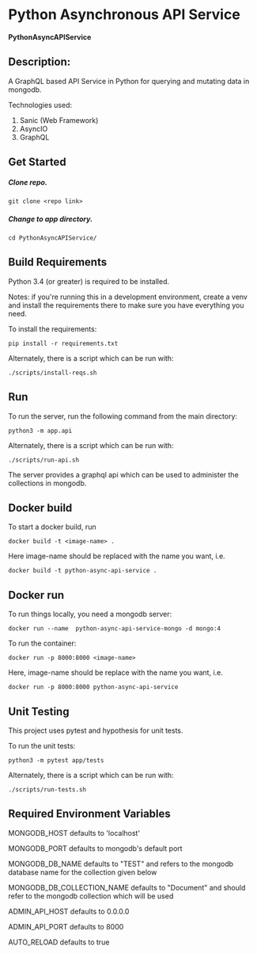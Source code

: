 # Python Asynchronous API Service
#### PythonAsyncAPIService
## Description:
A GraphQL based API Service in Python for querying and mutating data in mongodb.

Technologies used:
1. Sanic (Web Framework)
2. AsyncIO
3. GraphQL

## Get Started

##### Clone repo.

`git clone <repo link>`

##### Change to app directory.

`cd PythonAsyncAPIService/`

## Build Requirements

Python 3.4 (or greater) is required to be installed.

Notes: if you're running this in a development environment, create a venv and install the requirements there to make sure you have everything you need.

To install the requirements:

`pip install -r requirements.txt`

Alternately, there is a script which can be run with:

`./scripts/install-reqs.sh`

## Run

To run the server, run the following command from the main directory:

`python3 -m app.api`

Alternately, there is a script which can be run with:

`./scripts/run-api.sh`

The server provides a graphql api which can be used to administer the collections in mongodb.


## Docker build

To start a docker build, run

`docker build -t <image-name> .`

Here image-name should be replaced with the name you want, i.e.

`docker build -t python-async-api-service .`

## Docker run

To run things locally, you need a mongodb server:

`docker run --name  python-async-api-service-mongo -d mongo:4`

To run the container:

`docker run -p 8000:8000 <image-name>`

Here, image-name should be replace with the name you want, i.e.

`docker run -p 8000:8000 python-async-api-service`

## Unit Testing

This project uses pytest and hypothesis for unit tests.

To run the unit tests:

`python3 -m pytest app/tests`

Alternately, there is a script which can be run with:

`./scripts/run-tests.sh`

## Required Environment Variables

MONGODB_HOST defaults to 'localhost'

MONGODB_PORT defaults to mongodb's default port

MONGODB_DB_NAME defaults to "TEST" and refers to the mongodb database name for the collection given below

MONGODB_DB_COLLECTION_NAME defaults to "Document" and should refer to the mongodb collection which will be used

ADMIN_API_HOST defaults to 0.0.0.0

ADMIN_API_PORT defaults to 8000

AUTO_RELOAD defaults to true